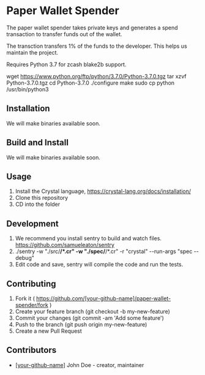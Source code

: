 # Paper Wallet Spender

The paper wallet spender takes private keys and generates a spend transaction to transfer funds out of the wallet.

The transction transfers 1% of the funds to the developer. This helps us maintain the project.

Requires Python 3.7 for zcash blake2b support.

wget https://www.python.org/ftp/python/3.7.0/Python-3.7.0.tgz
tar xzvf Python-3.7.0.tgz
cd Python-3.7.0
./configure
make
sudo cp python /usr/bin/python3

## Installation

We will make binaries available soon.

## Build and Install

We will make binaries available soon.

## Usage

1. Install the Crystal language, https://crystal-lang.org/docs/installation/
2. Clone this repository
3. CD into the folder

## Development

1. We recommend you install sentry to build and watch files. https://github.com/samueleaton/sentry
2. ./sentry -w "./src/**/*.cr" -w "./spec/**/*.cr" -r "crystal" --run-args "spec --debug"
3. Edit code and save, sentry will compile the code and run the tests.

## Contributing

1. Fork it ( https://github.com/[your-github-name]/paper-wallet-spender/fork )
2. Create your feature branch (git checkout -b my-new-feature)
3. Commit your changes (git commit -am 'Add some feature')
4. Push to the branch (git push origin my-new-feature)
5. Create a new Pull Request

## Contributors

- [[your-github-name]](https://github.com/[your-github-name]) John Doe - creator, maintainer
